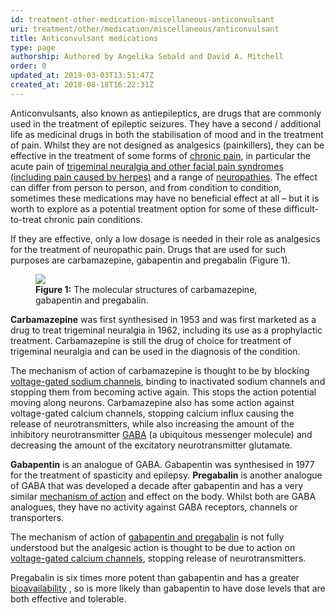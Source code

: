 ```yaml
---
id: treatment-other-medication-miscellaneous-anticonvulsant
uri: treatment/other/medication/miscellaneous/anticonvulsant
title: Anticonvulsant medications
type: page
authorship: Authored by Angelika Sebald and David A. Mitchell
order: 0
updated_at: 2019-03-03T13:51:47Z
created_at: 2018-08-18T16:22:31Z
---
```


<p>Anticonvulsants, also known as antiepileptics, are drugs that
    are commonly used in the treatment of epileptic seizures.
    They have a second / additional life as medicinal drugs in
    both the stabilisation of mood and in the treatment of pain.
    Whilst they are not designed as analgesics (painkillers),
    they can be effective in the treatment of some forms of
    <a href="/treatment/other/medication/pain/more-info">chronic pain</a>, in particular the acute pain of <a href="/diagnosis/a-z/facial-pain-syndrome">trigeminal neuralgia and other facial pain syndromes (including pain caused by herpes)</a>        and a range of <a href="/diagnosis/a-z/neuropathies/detailed">neuropathies</a>.
        The effect can differ from person to person, and from
        condition to condition, sometimes these medications may
        have no beneficial effect at all – but it is worth to
        explore as a potential treatment option for some of these
        difficult-to-treat chronic pain conditions.</p>
<p>If they are effective, only a low dosage is needed in their role
    as analgesics for the treatment of neuropathic pain. Drugs
    that are used for such purposes are carbamazepine, gabapentin
    and pregabalin (Figure 1).</p>
<figure><img src="/treatment-other-medication-miscellaneous-anticonvulsant-figure1.png">
    <figcaption><strong>Figure 1:</strong> The molecular structures of carbamazepine,
        gabapentin and pregabalin.</figcaption>
</figure>
<p><strong>Carbamazepine</strong> was first synthesised in 1953
    and was first marketed as a drug to treat trigeminal neuralgia
    in 1962, including its use as a prophylactic treatment. Carbamazepine
    is still the drug of choice for treatment of trigeminal neuralgia
    and can be used in the diagnosis of the condition.</p>
<p>The mechanism of action of carbamazepine is thought to be by
    blocking <a href="/treatment/other/medication/pain/more-info">voltage-gated sodium channels</a>,
    binding to inactivated sodium channels and stopping them
    from becoming active again. This stops the action potential
    moving along neurons. Carbamazepine also has some action
    against voltage-gated calcium channels, stopping calcium
    influx causing the release of neurotransmitters, while also
    increasing the amount of the inhibitory neurotransmitter
    <a href="/treatment/other/medication/miscellaneous/gaba">GABA</a>    (a ubiquitous messenger molecule) and decreasing the amount
    of the excitatory neurotransmitter glutamate.</p>
<p><strong>Gabapentin</strong> is an analogue of GABA. Gabapentin
    was synthesised in 1977 for the treatment of spasticity and
    epilepsy. <strong>Pregabalin</strong> is another analogue
    of GABA that was developed a decade after gabapentin and
    has a very similar <a href="/treatment/other/medication/pain/detailed">mechanism of action</a>    and effect on the body. Whilst both are GABA analogues, they
    have no activity against GABA receptors, channels or transporters.</p>
<p>The mechanism of action of <a href="/treatment/other/medication/pain/detailed">gabapentin and pregabalin</a>    is not fully understood but the analgesic action is thought
    to be due to action on <a href="/treatment/other/medication/pain/more-info">voltage-gated calcium channels</a>,
    stopping release of neurotransmitters.</p>
<p>Pregabalin is six times more potent than gabapentin and has a
    greater <a href="/treatment/other/medication/delivery/more-info">bioavailability</a>    , so is more likely than gabapentin to have dose levels that
    are both effective and tolerable.</p>
